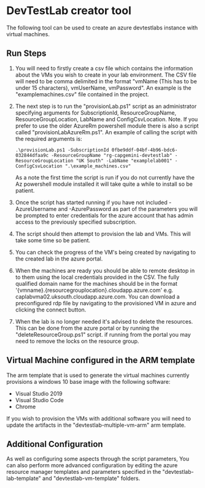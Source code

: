 # DevTestLab creator tool
The following tool can be used to create an azure devtestlabs instance with virtual machines.

## Run Steps
1. You will need to firstly create a csv file which contains the information about the VMs you wish to create in your lab environment. 
The CSV file will need to be comma delimited in the format "vmName (This has to be under 15 characters), vmUserName, vmPassword". An example is the "examplemachines.csv" file contained in the project.
2. The next step is to run the "provisionLab.ps1" script as an administrator specifying arguments for SubscriptionId, ResourceGroupName, ResourceGroupLocation, LabName and ConfigCsvLocation. Note. If you prefer to use the older AzureRm powershell module there is also a script called "provisionLabAzureRm.ps1".
An example of calling the script with the required arguments is:
    ```
    .\provisionLab.ps1 -SubscriptionId 0fbe9ddf-04bf-4b96-bdc6-032844dfaa9c -ResourceGroupName "rg-capgemini-devtestlab" -ResourceGroupLocation "UK South" -LabName "examplelab001" -ConfigCsvLocation ".\example_machines.csv" 
    ```
    As a note the first time the script is run if you do not currently have the Az powershell module installed it will take quite a while to install so be patient.

3. Once the script has started running if you have not included -AzureUsername and -AzurePassword as part of the parameters you will be prompted to enter credentials for the azure account that has admin access to the previously specified subscription.
4. The script should then attempt to provision the lab and VMs. This will take some time so be patient.
5. You can check the progress of the VM's being created by navigating to the created lab in the azure portal.
6. When the machines are ready you should be able to remote desktop in to them using the local credentials provided in the CSV. 
The fully qualified domain name for the machines should be in the format '{vmname}.{resourcegrouplocation}.cloudapp.azure.com' e.g. caplabvma02.uksouth.cloudapp.azure.com. You can download a preconfigured rdp file by navigating to the provisioned VM in azure and clicking the connect button.
7. When the lab is no longer needed it's advised to delete the resources. This can be done from the azure portal or by running the "deleteResourceGroup.ps1" script. if running from the portal you may need to remove the locks on the resource group.

## Virtual Machine configured in the ARM template
The arm template that is used to generate the virtual machines currently provisions a windows 10 base image with the following software:
- Visual Studio 2019
- Visual Studio Code
- Chrome

If you wish to provision the VMs with additional software you will need to update the artifacts in the "devtestlab-multiple-vm-arm" arm template.

## Additional Configuration
As well as configuring some aspects through the script parameters, You can also perform more advanced configuration by editing the azure resource manager templates and parameters specified in the "devtestlab-lab-template" and "devtestlab-vm-template" folders.